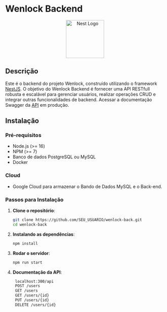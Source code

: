 # Wenlock Backend

<p align="center">
  <a href="http://nestjs.com/" target="blank"><img src="https://nestjs.com/img/logo-small.svg" width="120" alt="Nest Logo" /></a>
</p>

## Descrição

Este é o backend do projeto Wenlock, construído utilizando o framework [NestJS](https://nestjs.com/). O objetivo do Wenlock Backend é fornecer uma API RESTfull robusta e escalável para gerenciar usuários, realizar operações CRUD e integrar outras funcionalidades de backend. Acessar a documentação Swagger da [API]([https://wenlock-bakcend-570703476738.southamerica-east1.run.app/api](https://wenlock-back.onrender.com/api)) em produção.

## Instalação

### Pré-requisitos

- Node.js (>= 16)
- NPM (>= 7)
- Banco de dados PostgreSQL ou MySQL
- Docker

### Cloud
- Google Cloud para armazenar o Bando de Dados MySQL e o Back-end.

### Passos para Instalação

1. **Clone o repositório**:

   ```bash
   git clone https://github.com/SEU_USUARIO/wenlock-back.git
   cd wenlock-back
2. **Instalando as dependências**:

   ```bash
   npm install
3. **Rodar o servidor**:

   ```bash
   npm run start
   
4.  **Documentação da API**:
   
    ```bash
     localhost:300/api
     POST /users
     GET /users
     GET /users/{id}
     PUT /users/{id}
     DELETE /users/{id}


   

